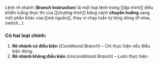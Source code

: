 Lệnh rẽ nhánh (**Branch Instruction**) là một loại lệnh trong [[lập trình]] điều khiển luồng thực thi của [[chương trình]] bằng cách **chuyển hướng** sang một phần khác của [[mã nguồn]], thay vì chạy tuần tự từng dòng (if-else, switch...).

### Có hai loại chính:

1. **Rẽ nhánh có điều kiện** (_Conditional Branch_) – Chỉ thực hiện nếu điều kiện đúng.
2. **Rẽ nhánh không điều kiện** (_Unconditional Branch_) – Luôn thực hiện.